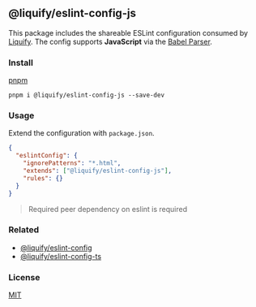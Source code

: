## @liquify/eslint-config-js

This package includes the shareable ESLint configuration consumed by [Liquify](https://liquify.dev). The config supports **JavaScript** via the [Babel Parser](https://github.com/babel/babel/tree/main/eslint/babel-eslint-parser).

### Install

[pnpm](https://pnpm.js.org/en/cli/install)

```cli
pnpm i @liquify/eslint-config-js --save-dev
```

### Usage

Extend the configuration with `package.json`.

```json
{
  "eslintConfig": {
    "ignorePatterns": "*.html",
    "extends": ["@liquify/eslint-config-js"],
    "rules": {}
  }
}
```

> Required peer dependency on eslint is required

### Related

- [@liquify/eslint-config](https://github.com/liquify)
- [@liquify/eslint-config-ts](https://github.com/liquify)

### License

[MIT](#LICENCE)
